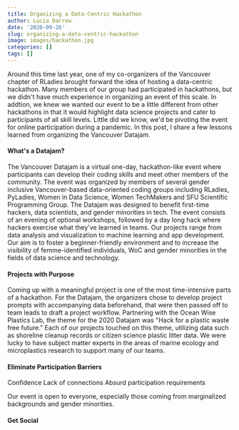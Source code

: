 ```yaml
---
title: Organizing a Data-Centric Hackathon
author: Lucia Darrow
date: '2020-09-26'
slug: organizing-a-data-centric-hackathon
image: images/hackathon.jpg
categories: []
tags: []
---
```


Around this time last year, one of my co-organizers of the Vancouver chapter of RLadies brought forward the idea of hosting a data-centric hackathon. Many members of our group had participated in hackathons, but we didn't have much experience in organizing an event of this scale. In addtion, we knew we wanted our event to be a little different from other hackathons in that it would highlight data science projects and cater to participants of all skill levels. Little did we know, we'd be pivoting the event for online participation during a pandemic. In this post, I share a few lessons learned from organizing the Vancouver Datajam. 

#### What's a Datajam?

The Vancouver Datajam is a virtual one-day, hackathon-like event where participants can develop their coding skills and meet other members of the community. The event was organized by members of several gender inclusive Vancouver-based data-oriented coding groups including RLadies, PyLadies, Women in Data Science, Women TechMakers and SFU Scientific Programming Group. The Datajam was designed to benefit first-time hackers, data scientists, and gender minorities in tech. The event consists of an evening of optional workshops, followed by a day long hack where hackers exercise what they've learned in teams. Our projects range from data analysis and visualization to machine learning and app development. Our aim is to foster a beginner-friendly environment and to increase the visibility of femme-identified individuals, WoC and gender minorities in the fields of data science and technology. 


#### Projects with Purpose

Coming up with a meaningful project is one of the most time-intensive parts of a hackathon. For the Datajam, the organizers chose to develop project prompts with accompanying data beforehand, that were then passed off to team leads to draft a project workflow. Partnering with the Ocean Wise Plastics Lab, the theme for the 2020 Datajam was "Hack for a plastic waste free future." Each of our projects touched on this theme, utilizing data such as shoreline cleanup records or citizen science plastic litter data. We were lucky to have subject matter experts in the areas of marine ecology and microplastics research to support many of our teams. 


#### Eliminate Participation Barriers

Confidence 
Lack of connections
Absurd participation requirements

Our event is open to everyone, especially those coming from marginalized backgrounds and gender minorities.


#### Get Social

